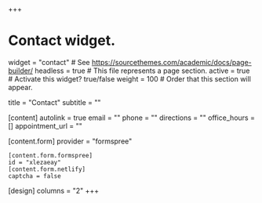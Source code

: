 +++
# Contact widget.
widget = "contact"  # See https://sourcethemes.com/academic/docs/page-builder/
headless = true  # This file represents a page section.
active = true  # Activate this widget? true/false
weight = 100  # Order that this section will appear.

title = "Contact"
subtitle = ""

[content]
autolink = true
email = ""
phone = ""
directions = ""
office_hours = []
appointment_url = ""

  [content.form]
  provider = "formspree"

    [content.form.formspree]
    id = "xlezaeay"
    [content.form.netlify]
    captcha = false

[design]
columns = "2"
+++

